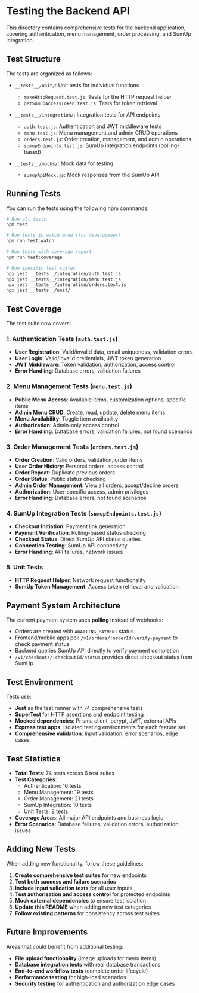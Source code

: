 # Testing the Backend API

This directory contains comprehensive tests for the backend application, covering authentication, menu management, order processing, and SumUp integration.

## Test Structure

The tests are organized as follows:

- `__tests__/unit/`: Unit tests for individual functions
  - `makeHttpRequest.test.js`: Tests for the HTTP request helper
  - `getSumupAccessToken.test.js`: Tests for token retrieval
  
- `__tests__/integration/`: Integration tests for API endpoints
  - `auth.test.js`: Authentication and JWT middleware tests
  - `menu.test.js`: Menu management and admin CRUD operations
  - `orders.test.js`: Order creation, management, and admin operations
  - `sumupEndpoints.test.js`: SumUp integration endpoints (polling-based)
  
- `__tests__/mocks/`: Mock data for testing
  - `sumupApiMock.js`: Mock responses from the SumUp API

## Running Tests

You can run the tests using the following npm commands:

```bash
# Run all tests
npm test

# Run tests in watch mode (for development)
npm run test:watch

# Run tests with coverage report
npm run test:coverage

# Run specific test suites
npx jest __tests__/integration/auth.test.js
npx jest __tests__/integration/menu.test.js
npx jest __tests__/integration/orders.test.js
npx jest __tests__/unit/
```

## Test Coverage

The test suite now covers:

### 1. Authentication Tests (`auth.test.js`)
- **User Registration**: Valid/invalid data, email uniqueness, validation errors
- **User Login**: Valid/invalid credentials, JWT token generation
- **JWT Middleware**: Token validation, authorization, access control
- **Error Handling**: Database errors, validation failures

### 2. Menu Management Tests (`menu.test.js`)
- **Public Menu Access**: Available items, customization options, specific items
- **Admin Menu CRUD**: Create, read, update, delete menu items
- **Menu Availability**: Toggle item availability
- **Authorization**: Admin-only access control
- **Error Handling**: Database errors, validation failures, not found scenarios

### 3. Order Management Tests (`orders.test.js`)
- **Order Creation**: Valid orders, validation, order items
- **User Order History**: Personal orders, access control
- **Order Repeat**: Duplicate previous orders
- **Order Status**: Public status checking
- **Admin Order Management**: View all orders, accept/decline orders
- **Authorization**: User-specific access, admin privileges
- **Error Handling**: Database errors, not found scenarios

### 4. SumUp Integration Tests (`sumupEndpoints.test.js`)
- **Checkout Initiation**: Payment link generation
- **Payment Verification**: Polling-based status checking
- **Checkout Status**: Direct SumUp API status queries
- **Connection Testing**: SumUp API connectivity
- **Error Handling**: API failures, network issues

### 5. Unit Tests
- **HTTP Request Helper**: Network request functionality
- **SumUp Token Management**: Access token retrieval and validation

## Payment System Architecture

The current payment system uses **polling** instead of webhooks:
- Orders are created with `AWAITING_PAYMENT` status
- Frontend/mobile apps poll `/v1/orders/:orderId/verify-payment` to check payment status
- Backend queries SumUp API directly to verify payment completion
- `/v1/checkouts/:checkoutId/status` provides direct checkout status from SumUp

## Test Environment

Tests use:
- **Jest** as the test runner with 74 comprehensive tests
- **SuperTest** for HTTP assertions and endpoint testing
- **Mocked dependencies**: Prisma client, bcrypt, JWT, external APIs
- **Express test apps**: Isolated testing environments for each feature set
- **Comprehensive validation**: Input validation, error scenarios, edge cases

## Test Statistics

- **Total Tests**: 74 tests across 6 test suites
- **Test Categories**:
  - Authentication: 16 tests
  - Menu Management: 19 tests  
  - Order Management: 21 tests
  - SumUp Integration: 10 tests
  - Unit Tests: 8 tests
- **Coverage Areas**: All major API endpoints and business logic
- **Error Scenarios**: Database failures, validation errors, authorization issues

## Adding New Tests

When adding new functionality, follow these guidelines:

1. **Create comprehensive test suites** for new endpoints
2. **Test both success and failure scenarios**
3. **Include input validation tests** for all user inputs
4. **Test authorization and access control** for protected endpoints
5. **Mock external dependencies** to ensure test isolation
6. **Update this README** when adding new test categories
7. **Follow existing patterns** for consistency across test suites

## Future Improvements

Areas that could benefit from additional testing:
- **File upload functionality** (image uploads for menu items)
- **Database integration tests** with real database transactions
- **End-to-end workflow tests** (complete order lifecycle)
- **Performance testing** for high-load scenarios
- **Security testing** for authentication and authorization edge cases 